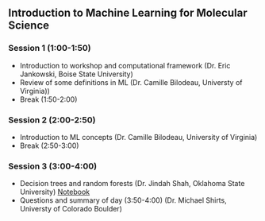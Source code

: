 ## Introduction to Machine Learning for Molecular Science

### Session 1 (1:00-1:50)
* Introduction to workshop and computational framework (Dr. Eric Jankowski, Boise State University)
* Review of some definitions in ML (Dr. Camille Bilodeau, Universty of Virginia))
* Break (1:50-2:00)

### Session 2 (2:00-2:50)
* Introduction to ML concepts (Dr. Camille Bilodeau, University of Virginia)
* Break (2:50-3:00)

### Session 3 (3:00-4:00)
* Decision trees and random forests (Dr. Jindah Shah, Oklahoma State University) [Notebook](https://github.com/icomse/9th_workshop_ml_for_molecules/blob/main/Monday/Decision_Tree_Random_Forests/RandomForest.ipynb)
* Questions and summary of day (3:50-4:00) (Dr. Michael Shirts, Universty of Colorado Boulder)
